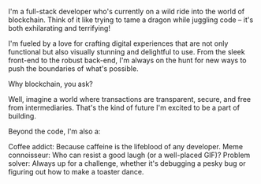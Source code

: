 I'm a full-stack developer who's currently on a wild ride into the world of blockchain. Think of it like trying to tame a dragon while juggling code – it's both exhilarating and terrifying!

I'm fueled by a love for crafting digital experiences that are not only functional but also visually stunning and delightful to use. From the sleek front-end to the robust back-end, I'm always on the hunt for new ways to push the boundaries of what's possible.

Why blockchain, you ask?

Well, imagine a world where transactions are transparent, secure, and free from intermediaries. That's the kind of future I'm excited to be a part of building.

Beyond the code, I'm also a:

Coffee addict: Because caffeine is the lifeblood of any developer.
Meme connoisseur: Who can resist a good laugh (or a well-placed GIF)?
Problem solver: Always up for a challenge, whether it's debugging a pesky bug or figuring out how to make a toaster dance.
